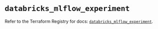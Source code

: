 # `databricks_mlflow_experiment`

Refer to the Terraform Registry for docs: [`databricks_mlflow_experiment`](https://registry.terraform.io/providers/databricks/databricks/1.48.2/docs/resources/mlflow_experiment).
